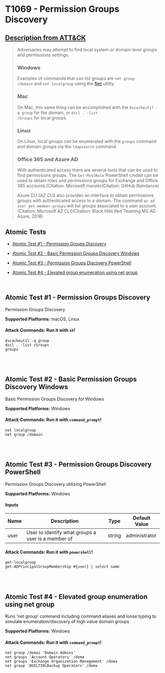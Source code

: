 # T1069 - Permission Groups Discovery
## [Description from ATT&CK](https://attack.mitre.org/wiki/Technique/T1069)
<blockquote>Adversaries may attempt to find local system or domain-level groups and permissions settings. 

### Windows

Examples of commands that can list groups are <code>net group /domain</code> and <code>net localgroup</code> using the [Net](https://attack.mitre.org/software/S0039) utility.

### Mac

On Mac, this same thing can be accomplished with the <code>dscacheutil -q group</code> for the domain, or <code>dscl . -list /Groups</code> for local groups.

### Linux

On Linux, local groups can be enumerated with the <code>groups</code> command and domain groups via the <code>ldapsearch</code> command.

### Office 365 and Azure AD

With authenticated access there are several tools that can be used to find permissions groups. The <code>Get-MsolRole</code> PowerShell cmdlet can be used to obtain roles and permissions groups for Exchange and Office 365 accounts.(Citation: Microsoft msrole)(Citation: GitHub Raindance)

Azure CLI (AZ CLI) also provides an interface to obtain permissions groups with authenticated access to a domain. The command <code>az ad user get-member-groups</code> will list groups associated to a user account.(Citation: Microsoft AZ CLI)(Citation: Black Hills Red Teaming MS AD Azure, 2018)</blockquote>

## Atomic Tests

- [Atomic Test #1 - Permission Groups Discovery](#atomic-test-1---permission-groups-discovery)

- [Atomic Test #2 - Basic Permission Groups Discovery Windows](#atomic-test-2---basic-permission-groups-discovery-windows)

- [Atomic Test #3 - Permission Groups Discovery PowerShell](#atomic-test-3---permission-groups-discovery-powershell)

- [Atomic Test #4 - Elevated group enumeration using net group](#atomic-test-4---elevated-group-enumeration-using-net-group)


<br/>

## Atomic Test #1 - Permission Groups Discovery
Permission Groups Discovery

**Supported Platforms:** macOS, Linux



#### Attack Commands: Run it with `sh`! 
```
dscacheutil -q group
dscl . -list /Groups
groups
```





<br/>
<br/>

## Atomic Test #2 - Basic Permission Groups Discovery Windows
Basic Permission Groups Discovery for Windows

**Supported Platforms:** Windows



#### Attack Commands: Run it with `command_prompt`! 
```
net localgroup
net group /domain
```





<br/>
<br/>

## Atomic Test #3 - Permission Groups Discovery PowerShell
Permission Groups Discovery utilizing PowerShell

**Supported Platforms:** Windows


#### Inputs
| Name | Description | Type | Default Value | 
|------|-------------|------|---------------|
| user | User to identify what groups a user is a member of | string | administrator|


#### Attack Commands: Run it with `powershell`! 
```
get-localgroup
get-ADPrincipalGroupMembership #{user} | select name
```





<br/>
<br/>

## Atomic Test #4 - Elevated group enumeration using net group
Runs 'net group' command including command aliases and loose typing to simulate enumeration/discovery of high value domain groups

**Supported Platforms:** Windows



#### Attack Commands: Run it with `command_prompt`! 
```
net group /domai 'Domain Admins'
net groups 'Account Operators' /doma
net groups 'Exchange Organization Management' /doma
net group 'BUILTIN\Backup Operators' /doma
```





<br/>
